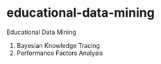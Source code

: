 educational-data-mining
=======================

Educational Data Mining

1. Bayesian Knowledge Tracing
2. Performance Factors Analysis
